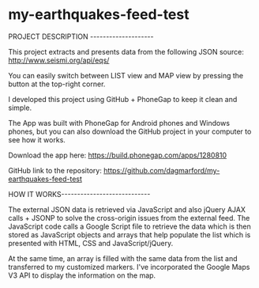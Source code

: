 # my-earthquakes-feed-test

PROJECT DESCRIPTION --------------------

This project extracts and presents data from the following JSON source: http://www.seismi.org/api/eqs/  

You can easily switch between LIST view and MAP view by pressing the button at the top-right corner.

I developed this project using GitHub + PhoneGap to keep it clean and simple. 

The App was built with PhoneGap for Android phones and Windows phones, but you can also download the GitHub project in your computer to see how it works. 

Download the app here: https://build.phonegap.com/apps/1280810

GitHub link to the repository: https://github.com/dagmarford/my-earthquakes-feed-test

HOW IT WORKS----------------------------

The external JSON data is retrieved via JavaScript and also jQuery AJAX calls + JSONP to solve the cross-origin issues from the external feed. The JavaScript code calls a Google Script file to retrieve the data which is then stored as JavaScript objects and arrays that help populate the list which is presented with HTML, CSS and JavaScript/jQuery.

At the same time, an array is filled with the same data from the list and transferred to my customized markers. I've incorporated the Google Maps V3 API to display the information on the map. 
